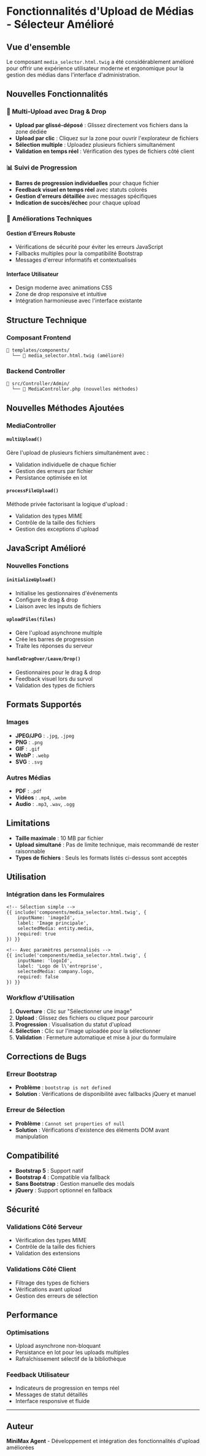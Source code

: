 # Fonctionnalités d'Upload de Médias - Sélecteur Amélioré

## Vue d'ensemble

Le composant `media_selector.html.twig` a été considérablement amélioré pour offrir une expérience utilisateur moderne et ergonomique pour la gestion des médias dans l'interface d'administration.

## Nouvelles Fonctionnalités

### 🚀 Multi-Upload avec Drag & Drop

- **Upload par glissé-déposé** : Glissez directement vos fichiers dans la zone dédiée
- **Upload par clic** : Cliquez sur la zone pour ouvrir l'explorateur de fichiers
- **Sélection multiple** : Uploadez plusieurs fichiers simultanément
- **Validation en temps réel** : Vérification des types de fichiers côté client

### 📊 Suivi de Progression

- **Barres de progression individuelles** pour chaque fichier
- **Feedback visuel en temps réel** avec statuts colorés
- **Gestion d'erreurs détaillée** avec messages spécifiques
- **Indication de succès/échec** pour chaque upload

### 🔧 Améliorations Techniques

#### Gestion d'Erreurs Robuste
- Vérifications de sécurité pour éviter les erreurs JavaScript
- Fallbacks multiples pour la compatibilité Bootstrap
- Messages d'erreur informatifs et contextualisés

#### Interface Utilisateur
- Design moderne avec animations CSS
- Zone de drop responsive et intuitive
- Intégration harmonieuse avec l'interface existante

## Structure Technique

### Composant Frontend
```
📁 templates/components/
  └── 📄 media_selector.html.twig (amélioré)
```

### Backend Controller
```
📁 src/Controller/Admin/
  └── 📄 MediaController.php (nouvelles méthodes)
```

## Nouvelles Méthodes Ajoutées

### MediaController

#### `multiUpload()`
Gère l'upload de plusieurs fichiers simultanément avec :
- Validation individuelle de chaque fichier
- Gestion des erreurs par fichier
- Persistance optimisée en lot

#### `processFileUpload()`
Méthode privée factorisant la logique d'upload :
- Validation des types MIME
- Contrôle de la taille des fichiers
- Gestion des exceptions d'upload

## JavaScript Amélioré

### Nouvelles Fonctions

#### `initializeUpload()`
- Initialise les gestionnaires d'événements
- Configure le drag & drop
- Liaison avec les inputs de fichiers

#### `uploadFiles(files)`
- Gère l'upload asynchrone multiple
- Crée les barres de progression
- Traite les réponses du serveur

#### `handleDragOver/Leave/Drop()`
- Gestionnaires pour le drag & drop
- Feedback visuel lors du survol
- Validation des types de fichiers

## Formats Supportés

### Images
- **JPEG/JPG** : `.jpg`, `.jpeg`
- **PNG** : `.png`
- **GIF** : `.gif`
- **WebP** : `.webp`
- **SVG** : `.svg`

### Autres Médias
- **PDF** : `.pdf`
- **Vidéos** : `.mp4`, `.webm`
- **Audio** : `.mp3`, `.wav`, `.ogg`

## Limitations

- **Taille maximale** : 10 MB par fichier
- **Upload simultané** : Pas de limite technique, mais recommandé de rester raisonnable
- **Types de fichiers** : Seuls les formats listés ci-dessus sont acceptés

## Utilisation

### Intégration dans les Formulaires

```twig
<!-- Sélection simple -->
{{ include('components/media_selector.html.twig', {
    inputName: 'imageId',
    label: 'Image principale',
    selectedMedia: entity.media,
    required: true
}) }}

<!-- Avec paramètres personnalisés -->
{{ include('components/media_selector.html.twig', {
    inputName: 'logoId',
    label: 'Logo de l\'entreprise',
    selectedMedia: company.logo,
    required: false
}) }}
```

### Workflow d'Utilisation

1. **Ouverture** : Clic sur "Sélectionner une image"
2. **Upload** : Glissez des fichiers ou cliquez pour parcourir
3. **Progression** : Visualisation du statut d'upload
4. **Sélection** : Clic sur l'image uploadée pour la sélectionner
5. **Validation** : Fermeture automatique et mise à jour du formulaire

## Corrections de Bugs

### Erreur Bootstrap
- **Problème** : `bootstrap is not defined`
- **Solution** : Vérifications de disponibilité avec fallbacks jQuery et manuel

### Erreur de Sélection
- **Problème** : `Cannot set properties of null`
- **Solution** : Vérifications d'existence des éléments DOM avant manipulation

## Compatibilité

- **Bootstrap 5** : Support natif
- **Bootstrap 4** : Compatible via fallback
- **Sans Bootstrap** : Gestion manuelle des modals
- **jQuery** : Support optionnel en fallback

## Sécurité

### Validations Côté Serveur
- Vérification des types MIME
- Contrôle de la taille des fichiers
- Validation des extensions

### Validations Côté Client
- Filtrage des types de fichiers
- Vérifications avant upload
- Gestion des erreurs de sélection

## Performance

### Optimisations
- Upload asynchrone non-bloquant
- Persistance en lot pour les uploads multiples
- Rafraîchissement sélectif de la bibliothèque

### Feedback Utilisateur
- Indicateurs de progression en temps réel
- Messages de statut détaillés
- Interface responsive et fluide

---

## Auteur
**MiniMax Agent** - Développement et intégration des fonctionnalités d'upload améliorées